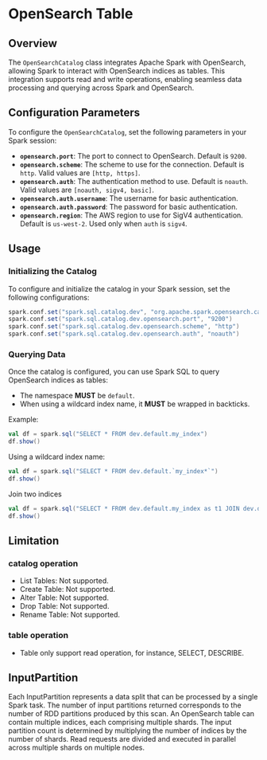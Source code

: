 # OpenSearch Table

## Overview

The `OpenSearchCatalog` class integrates Apache Spark with OpenSearch, allowing Spark to interact with OpenSearch indices as tables. This integration supports read and write operations, enabling seamless data processing and querying across Spark and OpenSearch.

## Configuration Parameters

To configure the `OpenSearchCatalog`, set the following parameters in your Spark session:

- **`opensearch.port`**: The port to connect to OpenSearch. Default is `9200`.
- **`opensearch.scheme`**: The scheme to use for the connection. Default is `http`. Valid values are `[http, https]`.
- **`opensearch.auth`**: The authentication method to use. Default is `noauth`. Valid values are `[noauth, sigv4, basic]`.
- **`opensearch.auth.username`**: The username for basic authentication.
- **`opensearch.auth.password`**: The password for basic authentication.
- **`opensearch.region`**: The AWS region to use for SigV4 authentication. Default is `us-west-2`. Used only when `auth` is `sigv4`.

## Usage

### Initializing the Catalog

To configure and initialize the catalog in your Spark session, set the following configurations:

```scala
spark.conf.set("spark.sql.catalog.dev", "org.apache.spark.opensearch.catalog.OpenSearchCatalog")
spark.conf.set("spark.sql.catalog.dev.opensearch.port", "9200")
spark.conf.set("spark.sql.catalog.dev.opensearch.scheme", "http")
spark.conf.set("spark.sql.catalog.dev.opensearch.auth", "noauth")
```

### Querying Data

Once the catalog is configured, you can use Spark SQL to query OpenSearch indices as tables:

- The namespace **MUST** be `default`.
- When using a wildcard index name, it **MUST** be wrapped in backticks.

Example:

```scala
val df = spark.sql("SELECT * FROM dev.default.my_index")
df.show()
```

Using a wildcard index name:
```scala
val df = spark.sql("SELECT * FROM dev.default.`my_index*`")
df.show()
```

Join two indices
```scala
val df = spark.sql("SELECT * FROM dev.default.my_index as t1 JOIN dev.default.my_index as t2 ON t1.id == t2.id")
df.show()
```

## Limitation
### catalog operation
- List Tables: Not supported.
- Create Table: Not supported.
- Alter Table: Not supported.
- Drop Table: Not supported.
- Rename Table: Not supported.

### table operation
- Table only support read operation, for instance, SELECT, DESCRIBE.

##  InputPartition
Each InputPartition represents a data split that can be processed by a single Spark task. The number of input partitions returned corresponds to the number of RDD partitions produced by this scan. An OpenSearch table can contain multiple indices, each comprising multiple shards. The input partition count is determined by multiplying the number of indices by the number of shards. Read requests are divided and executed in parallel across multiple shards on multiple nodes.

